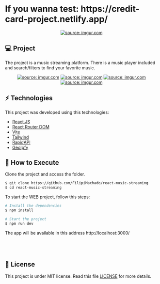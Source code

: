 <h1>
  If you wanna test: https://credit-card-project.netlify.app/
</h1>

<p align="center">
  <a href="https://imgur.com/fLfaBK4"><img src="https://imgur.com/fLfaBK4.png" title="source: imgur.com" /></a>
</p>

## 💻 Project

The project is a music streaming platform. There is a music player included and search/filters to find your favorite music.

<p align="center">
  <a href="https://imgur.com/czAhpVT"><img src="https://imgur.com/czAhpVT.png" title="source: imgur.com" /></a>
  <a href="https://imgur.com/p2wIuYG"><img src="https://imgur.com/p2wIuYG.png" title="source: imgur.com" /></a>
  <a href="https://imgur.com/FSpWjD5"><img src="https://imgur.com/FSpWjD5.png" title="source: imgur.com" /></a>
  <a href="https://imgur.com/gWyPekI"><img src="https://imgur.com/gWyPekI.png" title="source: imgur.com" /></a>

<br>

## ⚡ Technologies

This project was developed using this technologies:

- [React.JS](https://reactjs.org/)
- [React Router DOM](https://reactrouter.com/en/main)
- [Vite](https://vitejs.dev/)
- [Tailwind](https://tailwindcss.com/)
- [RapidAPI](https://rapidapi.com/)
- [GeoIpfy](https://geo.ipify.org/)

## 🚀 How to Execute

Clone the project and access the folder.

```bash
$ git clone https://github.com/FilipiMachado/react-music-streaming
$ cd react-music-streaming
```

To start the WEB project, follow this steps:
```bash
# Install the dependencies
$ npm install

# Start the project
$ npm run dev
```
The app will be available in this address http://localhost:3000/

## <br>

## 📝 License

This project is under MIT license. Read this file [LICENSE](LICENSE.md) for more details.
